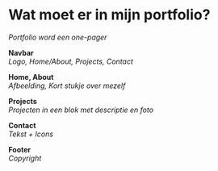 # Wat moet er in mijn portfolio?

*Portfolio word een one-pager*

**Navbar** <br>
*Logo, Home/About, Projects, Contact* <br>


**Home, About** <br>
*Afbeelding, Kort stukje over mezelf*

**Projects** <br>
*Projecten in een blok met descriptie en foto*

**Contact** <br>
*Tekst + Icons*

**Footer** <br>
*Copyright*
